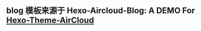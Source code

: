 ## blog 模板来源于 Hexo-Aircloud-Blog: A DEMO For [Hexo-Theme-AirCloud](https://github.com/aircloud/hexo-theme-aircloud)

